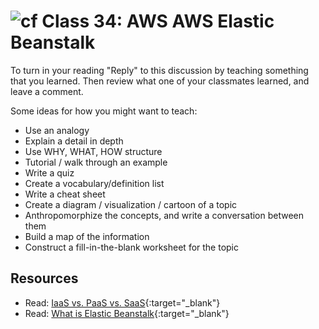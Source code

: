 # ![cf](http://i.imgur.com/7v5ASc8.png) Class 34: AWS AWS Elastic Beanstalk

To turn in your reading "Reply" to this discussion by teaching something that you learned. Then review what one of your classmates learned, and leave a comment.

Some ideas for how you might want to teach:
- Use an analogy
- Explain a detail in depth
- Use WHY, WHAT, HOW structure
- Tutorial / walk through an example
- Write a quiz
- Create a vocabulary/definition list
- Write a cheat sheet
- Create a diagram / visualization / cartoon of a topic
- Anthropomorphize the concepts, and write a conversation between them
- Build a map of the information
- Construct a fill-in-the-blank worksheet for the topic

## Resources
- Read: [IaaS vs. PaaS vs. SaaS](https://www.bmc.com/blogs/saas-vs-paas-vs-iaas-whats-the-difference-and-how-to-choose/){:target="_blank"}
- Read: [What is Elastic Beanstalk](https://colintoh.com/blog/aws-elastic-beanstalk-survival-guide-introduction){:target="_blank"}
<!-- - Read: [](){:target="_blank"} -->
